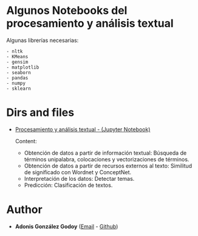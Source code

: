 # Algunos Notebooks del procesamiento y análisis textual

Algunas librerías necesarias:

	- nltk
	- KMeans
	- gensim
	- matplotlib
	- seaborn
	- pandas
	- numpy
	- sklearn
	
	
# Dirs and files

- [Procesamiento y análisis textual -  (Jupyter Notebook)](nbs/analysis_sent_txt.ipynb)

	Content:
	
    - Obtención de datos a partir de información textual: Búsqueda de términos unipalabra, colocaciones y vectorizaciones de términos.
    - Obtención de datos a partir de recursos externos al texto: Similitud de significado con Wordnet y ConceptNet.
    - Interpretación de los datos: Detectar temas.
    - Predicción: Clasificación de textos.

# Author


* **Adonis González Godoy** ([Email](adions025@gmail.com) - [Github](https://github.com/adions025))